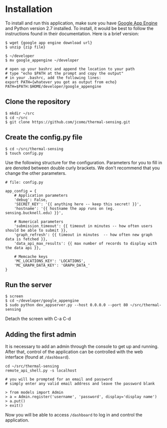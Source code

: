 # Installation

To install and run this application, make sure you have [Google App Engine](https://developers.google.com/appengine/downloads) and Python version 2.7 installed. To install, it would be best to follow the instructions found in their documentation. Here is a brief version:

```
$ wget {google app engine download url}
$ unzip {zip file}

$ ~/developer
$ mv google_appengine ~/developer

# open up your bashrc and append the location to your path
# type "echo $PATH at the prompt and copy the output"
# in your .bashrc, add the following lines:
export PATH={whatever you got as output from echo}
PATH=$PATH:$HOME/developer/google_appengine
```

## Clone the repository

```
$ mkdir ~/src
$ cd ~/src
$ git clone https://github.com/jcomo/thermal-sensing.git
```

## Create the config.py file

```
$ cd ~/src/thermal-sensing
$ touch config.py
```

Use the following structure for the configuration. Parameters for you to fill in are denoted between double curly brackets. We don't recommend that you change the other parameters.

```
# file: config.py

app_config = {
	# Application parameters
	'debug': False,
	'SECRET_KEY': '{{ anything here -- keep this secret! }}',
	'hostname': '{{ hostname the app runs on (eg. sensing.bucknell.edu) }}',

	# Numerical parameters
	'submission_timeout': {{ timeout in minutes -- how often users should be able to submit }},
	'graph_refresh': {{ timeout in minutes  -- how often new graph data is fetched }},
	'data_api_max_results': {{ max number of records to display with the data api }},

	# Memcache keys
	'MC_LOCATIONS_KEY': 'LOCATIONS',
	'MC_GRAPH_DATA_KEY': 'GRAPH_DATA_'
}
```

## Run the server

```
$ screen
$ cd ~/developer/google_appengine
$ sudo python dev_appserver.py --host 0.0.0.0 --port 80 ~/src/thermal-sensing
```

Detach the screen with C-a C-d


## Adding the first admin

It is necessary to add an admin through the console to get up and running. After that,
control of the application can be controlled with the web interface (found at `/dashboard`).

```
cd ~/src/thermal-sensing
remote_api_shell.py -s localhost

# you will be prompted for an email and password
# simply enter any valid email address and leave the password blank

> from models import Admin
> a = Admin.register('username', 'password', display='display name')
> a.put()
> exit()
```

Now you will be able to access `/dashboard` to log in and control the application.